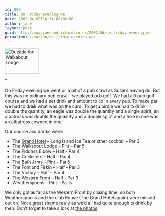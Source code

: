 ```yaml
---
id: 809
title: On Friday evening we
date: 2002-06-02T10:34:00+00:00
author: jane
layout: post
guid: http://www.janeandrichard.co.uk/2002/06/on_friday_evening_we
permalink: /2002/06/on_friday_evening_we/
---
```

<img src="http://v1.janeandrichard.co.uk/photos/Susieleaving2/img/thumbimg_1975_640.jpg" alt="Outside the Walkabout Lodge" height="82" width="110" border="0" />

&#8221;

On Friday evening we went on a bit of a pub crawl as Susie&#8217;s leaving do. But this was no ordinary pub crawl &#8211; we played pub golf. We had a 9 pub golf course and we had a set drink and amount to do in every pub. To make par we had to drink what was on the card. To get a birdie we had to drink double the quantity, an eagle was double the quantity and a single spirit, an albatross was double the quantity and a double spirit and a hole in one was an albatross downed in one!

Our course and drinks were:

  * The [Grand Hotel](http://www.grandbrighton.co.uk/) &#8211; Long Island Ice Tea or other cocktail &#8211; Par 3
  * The Walkabout Lodge &#8211; Pint &#8211; Par 5
  * The Fiddlers Elbow &#8211; Half &#8211; Par 4
  * The Cricketers &#8211; Half &#8211; Par 4
  * The Bath Arms &#8211; Pint &#8211; Par 5
  * The Font and Firkin &#8211; Half &#8211; Par 3
  * The Victory &#8211; Half &#8211; Par 4
  * The Western Front &#8211; Half &#8211; Par 3
  * Weatherspoons &#8211; Pint &#8211; Par 5

We only got as far as the Western Front by closing time, so both Weatherspoons and the club House (The Grand Hotel again) were missed out on. Not a great shame really as we&#8217;d all had quite enough to drink by then. Don&#8217;t forget to take a look at [the photos](http://v1.janeandrichard.co.uk/photos/Susieleaving2/).
